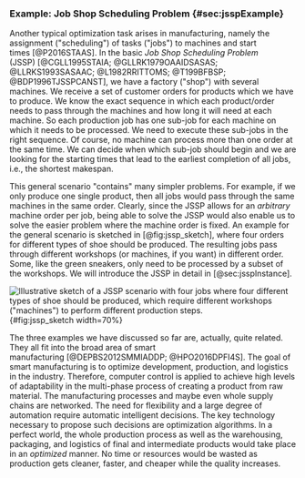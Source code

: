 ### Example: Job Shop Scheduling Problem {#sec:jsspExample}

Another typical optimization task arises in manufacturing, namely the assignment ("scheduling") of tasks ("jobs") to machines and start times&nbsp;[@P2016STAAS].
In the basic *Job Shop Scheduling Problem* (JSSP)&nbsp;[@CGLL1995STAIA; @GLLRK1979OAAIDSASAS; @LLRKS1993SASAAC; @L1982RRITTOMS; @T199BFBSP; @BDP1996TJSSPCANST], we have a factory ("shop") with several machines.
We receive a set of customer orders for products which we have to produce.
We know the exact sequence in which each product/order needs to pass through the machines and how long it will need at each machine.
So each production job has one sub-job for each machine on which it needs to be processed.
We need to execute these sub-jobs in the right sequence.
Of course, no machine can process more than one order at the same time.
We can decide when which sub-job should begin and we are looking for the starting times that lead to the earliest completion of all jobs, i.e., the shortest makespan.

This general scenario "contains" many simpler problems.
For example, if we only produce one single product, then all jobs would pass through the same machines in the same order.
Clearly, since the JSSP allows for an *arbitrary* machine order per job, being able to solve the JSSP would also enable us to solve the easier problem where the machine order is fixed.
An example for the general scenario is sketched in [@fig:jssp_sketch], where four orders for different types of shoe should be produced.
The resulting jobs pass through different workshops (or machines, if you want) in different order.
Some, like the green sneakers, only need to be processed by a subset of the workshops.
We will introduce the JSSP in detail in [@sec:jsspInstance].

![Illustrative sketch of a JSSP scenario with four jobs where four different types of shoe should be produced, which require different workshops ("machines") to perform different production steps.](\relative.path{jssp_sketch.svgz}){#fig:jssp_sketch width=70%}

The three examples we have discussed so far are, actually, quite related.
They all fit into the broad area of smart manufacturing&nbsp;[@DEPBS2012SMMIADDP; @HPO2016DPFI4S].
The goal of smart manufacturing is to optimize development, production, and logistics in the industry.
Therefore, computer control is applied to achieve high levels of adaptability in the multi-phase process of creating a product from raw material.
The manufacturing processes and maybe even whole supply chains are networked.
The need for flexibility and a large degree of automation require automatic intelligent decisions.
The key technology necessary to propose such decisions are optimization algorithms.
In a perfect world, the whole production process as well as the warehousing, packaging, and logistics of final and intermediate products would take place in an *optimized* manner.
No time or resources would be wasted as production gets cleaner, faster, and cheaper while the quality increases.
